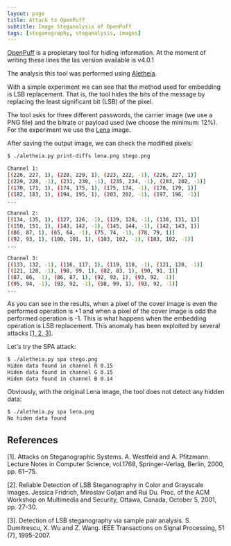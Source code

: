 ```yaml
---
layout: page
title: Attack to OpenPuff
subtitle: Image Steganalysis of OpenPuff
tags: [steganography, steganalysis, images]
---
```




[OpenPuff](https://embeddedsw.net/OpenPuff_Steganography_Home.html) is a propietary tool for hiding information. At the moment of writing these lines the las version available is v4.0.1


The analysis this tool was performed using [Aletheia](https://github.com/daniellerch/aletheia).

With a simple experiment we can see that the method used for embedding is LSB replacement. That is, the tool hides the bits of the message by replacing the least significant bit (LSB) of the pixel. 

The tool asks for three different passwords, the carrier image (we use a PNG file) and the bitrate or payload used (we choose the minimum: 12%). For the experiment we use the [Lena](https://embeddedsw.net/OpenPuff_Steganography_Home.html) image.

After saving the output image, we can check the modified pixels:

```bash
$ ./aletheia.py print-diffs lena.png stego.png

Channel 1:                                                                                                                            
[(226, 227, 1), (228, 229, 1), (223, 222, -1), (226, 227, 1)] 
[(229, 228, -1), (231, 230, -1), (235, 234, -1), (203, 202, -1)] 
[(170, 171, 1), (174, 175, 1), (175, 174, -1), (178, 179, 1)]
[(182, 183, 1), (194, 195, 1), (203, 202, -1), (197, 196, -1)]
...

Channel 2:
[(134, 135, 1), (127, 126, -1), (129, 128, -1), (130, 131, 1)]
[(150, 151, 1), (143, 142, -1), (145, 144, -1), (142, 143, 1)]
[(86, 87, 1), (65, 64, -1), (75, 74, -1), (78, 79, 1)]
[(92, 93, 1), (100, 101, 1), (103, 102, -1), (103, 102, -1)]
...

Channel 3:
[(133, 132, -1), (116, 117, 1), (119, 118, -1), (121, 120, -1)]
[(121, 120, -1), (98, 99, 1), (82, 83, 1), (90, 91, 1)]
[(87, 86, -1), (86, 87, 1), (92, 93, 1), (93, 92, -1)]
[(95, 94, -1), (93, 92, -1), (98, 99, 1), (93, 92, -1)]
...
```

As you can see in the results, when a pixel of the cover image is even the performed operation is +1 and when a pixel of the cover image is odd the performed operation is -1. This is what happens when the embedding operation is LSB replacement. This anomaly has been exploited by several attacks [[1, 2, 3](#references)].

Let's try the SPA attack:

```bash
$ ./aletheia.py spa stego.png 
Hiden data found in channel R 0.15
Hiden data found in channel G 0.15
Hiden data found in channel B 0.14
```

Obviously, with the original Lena image, the tool does not detect any hidden data:

```bash
$ ./aletheia.py spa lena.png 
No hiden data found
```




## References
[1]. Attacks on Steganographic Systems. A. Westfeld and A. Pfitzmann. Lecture Notes in Computer Science, vol.1768, Springer-Verlag, Berlin, 2000, pp. 61−75. 

[2]. Reliable Detection of LSB Steganography in Color and Grayscale Images. Jessica Fridrich, Miroslav Goljan and Rui Du.
Proc. of the ACM Workshop on Multimedia and Security, Ottawa, Canada, October 5, 2001, pp. 27-30. 

[3]. Detection of LSB steganography via sample pair analysis. S. Dumitrescu, X. Wu and Z. Wang. IEEE Transactions on Signal Processing, 51 (7), 1995-2007.






